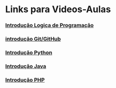 # Links para Videos-Aulas

### [Introdução Logica de Programação](https://www.youtube.com/watch?v=kB5e-gTAl_s)

### [introdução Git/GitHub](https://www.youtube.com/watch?v=kB5e-gTAl_s)

### [Introdução Python](https://www.youtube.com/watch?v=uEEuSYkM9o4)

### [Introdução Java](https://www.youtube.com/watch?v=xU16jsFE5r8)

### [Introdução PHP](https://www.youtube.com/watch?v=nUnR8Q_hF4U)


